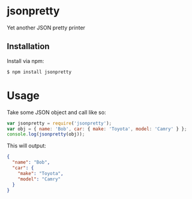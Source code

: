 # jsonpretty

Yet another JSON pretty printer

## Installation

Install via npm:

```
$ npm install jsonpretty
```

# Usage

Take some JSON object and call like so:

``` js
var jsonpretty = require('jsonpretty');
var obj = { name: 'Bob', car: { make: 'Toyota', model: 'Camry' } };
console.log(jsonpretty(obj));
```

This will output:

``` json
{
  "name": "Bob",
  "car": {
    "make": "Toyota",
    "model": "Camry"
  }
}
```
